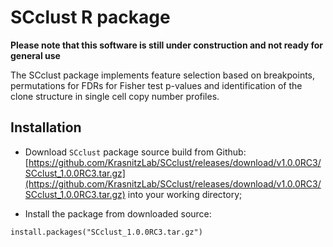# SCclust R package

**Please note that this software is still under construction and not ready for general use**

The SCclust package implements feature selection based on
breakpoints, permutations for FDRs for Fisher test p-values and identification
of the clone structure in single cell copy number profiles.


## Installation

* Download `SCclust` package source build from Github:
[https://github.com/KrasnitzLab/SCclust/releases/download/v1.0.0RC3/SCclust_1.0.0RC3.tar.gz](https://github.com/KrasnitzLab/SCclust/releases/download/v1.0.0RC3/SCclust_1.0.0RC3.tar.gz)
into your working directory;

* Install the package from downloaded source:

```
install.packages("SCclust_1.0.0RC3.tar.gz")
```

